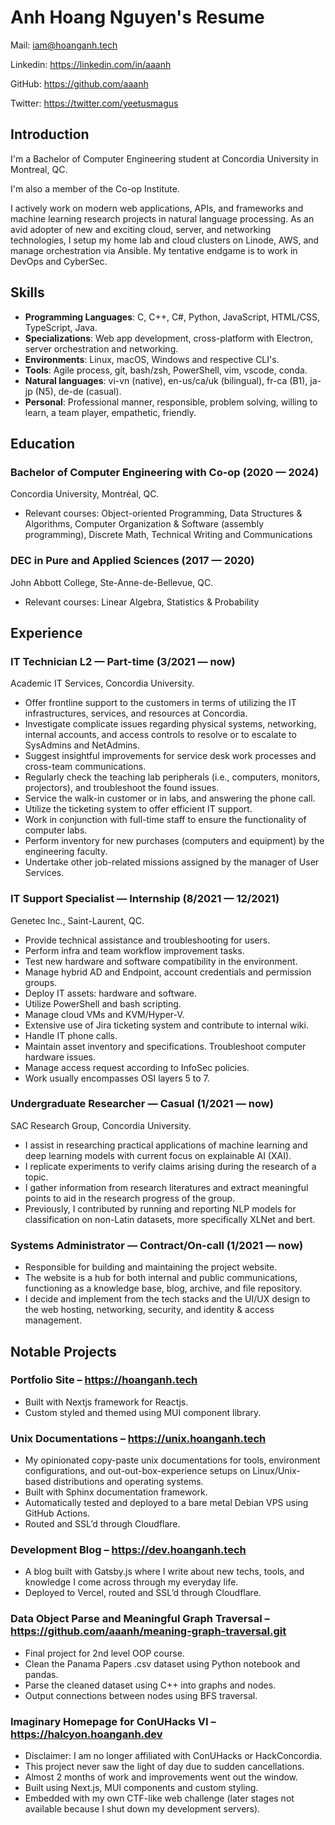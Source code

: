# Anh Hoang Nguyen's Resume

Mail: <iam@hoanganh.tech>

Linkedin: <https://linkedin.com/in/aaanh>

GitHub: <https://github.com/aaanh>

Twitter: <https://twitter.com/yeetusmagus>

## Introduction

I'm a Bachelor of Computer Engineering student at Concordia University in Montreal, QC.

I'm also a member of the Co-op Institute.

I actively work on modern web applications, APIs, and frameworks and machine learning research projects in natural language processing. As an avid adopter of new and exciting cloud, server, and networking technologies, I setup my home lab and cloud clusters on Linode, AWS, and manage orchestration via Ansible. My tentative endgame is to work in DevOps and CyberSec.

## Skills

-   **Programming Languages**: C, C++, C#, Python, JavaScript, HTML/CSS, TypeScript, Java.
-   **Specializations**: Web app development, cross-platform with Electron, server orchestration and networking.
-   **Environments**: Linux, macOS, Windows and respective CLI's.
-   **Tools**: Agile process, git, bash/zsh, PowerShell, vim, vscode, conda.
-   **Natural languages**: vi-vn (native), en-us/ca/uk (bilingual), fr-ca (B1), ja-jp (N5), de-de (casual).
-   **Personal**: Professional manner, responsible, problem solving, willing to learn, a team player, empathetic, friendly.

## Education

### Bachelor of Computer Engineering with Co-op (2020 &mdash; 2024)

Concordia University, Montréal, QC.

-   Relevant courses: Object-oriented Programming, Data Structures & Algorithms, Computer Organization & Software (assembly programming), Discrete Math, Technical Writing and Communications

### DEC in Pure and Applied Sciences (2017 &mdash; 2020)

John Abbott College, Ste-Anne-de-Bellevue, QC.

-   Relevant courses: Linear Algebra, Statistics & Probability

## Experience

### IT Technician L2 &mdash; Part-time (3/2021 &mdash; now)

Academic IT Services, Concordia University.

-   Offer frontline support to the customers in terms of utilizing the IT infrastructures, services, and resources at Concordia.
-   Investigate complicate issues regarding physical systems, networking, internal accounts, and access controls to resolve or to escalate to SysAdmins and NetAdmins.
-   Suggest insightful improvements for service desk work processes and cross-team communications.
-   Regularly check the teaching lab peripherals (i.e., computers, monitors, projectors), and troubleshoot the found issues.
-   Service the walk-in customer or in labs, and answering the phone call.
-   Utilize the ticketing system to offer efficient IT support.
-   Work in conjunction with full-time staff to ensure the functionality of computer labs.
-   Perform inventory for new purchases (computers and equipment) by the engineering faculty.
-   Undertake other job-related missions assigned by the manager of User Services.

### IT Support Specialist &mdash; Internship (8/2021 &mdash; 12/2021)

Genetec Inc., Saint-Laurent, QC.

-   Provide technical assistance and troubleshooting for users.
-   Perform infra and team workflow improvement tasks.
-   Test new hardware and software compatibility in the environment.
-   Manage hybrid AD and Endpoint, account credentials and permission groups.
-   Deploy IT assets: hardware and software.
-   Utilize PowerShell and bash scripting.
-   Manage cloud VMs and KVM/Hyper-V.
-   Extensive use of Jira ticketing system and contribute to internal wiki.
-   Handle IT phone calls.
-   Maintain asset inventory and specifications. Troubleshoot computer hardware issues.
-   Manage access request according to InfoSec policies.
-   Work usually encompasses OSI layers 5 to 7.

### Undergraduate Researcher &mdash; Casual (1/2021 &mdash; now)

SAC Research Group, Concordia University.

-   I assist in researching practical applications of machine learning and deep learning models with current focus on explainable AI (XAI).
-   I replicate experiments to verify claims arising during the research of a topic.
-   I gather information from research literatures and extract meaningful points to aid in the research progress of the group.
-   Previously, I contributed by running and reporting NLP models for classification on non-Latin datasets, more specifically XLNet and bert.

### Systems Administrator &mdash; Contract/On-call (1/2021 &mdash; now)

-   Responsible for building and maintaining the project website.
-   The website is a hub for both internal and public communications, functioning as a knowledge base, blog, archive, and file repository.
-   I decide and implement from the tech stacks and the UI/UX design to the web hosting, networking, security, and identity & access management.

## Notable Projects

### Portfolio Site – <https://hoanganh.tech>

-   Built with Nextjs framework for Reactjs.
-   Custom styled and themed using MUI component library.

### Unix Documentations – <https://unix.hoanganh.tech>

-   My opinionated copy-paste unix documentations for tools, environment configurations, and out-out-box-experience setups on Linux/Unix-based distributions and operating systems.
-   Built with Sphinx documentation framework.
-   Automatically tested and deployed to a bare metal Debian VPS using GitHub Actions.
-   Routed and SSL’d through Cloudflare.

### Development Blog – <https://dev.hoanganh.tech>

-   A blog built with Gatsby.js where I write about new techs, tools, and knowledge I come across through my everyday life.
-   Deployed to Vercel, routed and SSL’d through Cloudflare.

### Data Object Parse and Meaningful Graph Traversal – <https://github.com/aaanh/meaning-graph-traversal.git>

-   Final project for 2nd level OOP course.
-   Clean the Panama Papers .csv dataset using Python notebook and pandas.
-   Parse the cleaned dataset using C++ into graphs and nodes.
-   Output connections between nodes using BFS traversal.

### Imaginary Homepage for ConUHacks VI – <https://halcyon.hoanganh.dev>

-   Disclaimer: I am no longer affiliated with ConUHacks or HackConcordia.
-   This project never saw the light of day due to sudden cancellations.
-   Almost 2 months of work and improvements went out the window.
-   Built using Next.js, MUI components and custom styling.
-   Embedded with my own CTF-like web challenge (later stages not available because I shut down my development servers).
